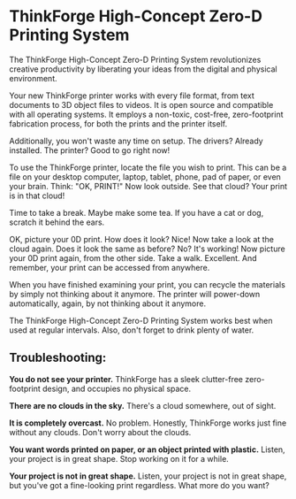 # ThinkForge High-Concept Zero-D Printing System

The ThinkForge High-Concept Zero-D Printing System revolutionizes creative productivity by liberating your ideas from the digital and physical environment.

Your new ThinkForge printer works with every file format, from text documents to 3D object files to videos. It is open source and compatible with all operating systems. It employs a non-toxic, cost-free, zero-footprint fabrication process, for both the prints and the printer itself.

Additionally, you won't waste any time on setup. The drivers? Already installed. The printer? Good to go right now!

To use the ThinkForge printer, locate the file you wish to print. This can be a file on your desktop computer, laptop, tablet, phone, pad of paper, or even your brain. Think: "OK, PRINT!" Now look outside. See that cloud? Your print is in that cloud!

Time to take a break. Maybe make some tea. If you have a cat or dog, scratch it behind the ears.

OK, picture your 0D print. How does it look? Nice! Now take a look at the cloud again. Does it look the same as before? No? It's working! Now picture your 0D print again, from the other side. Take a walk. Excellent. And remember, your print can be accessed from anywhere.

When you have finished examining your print, you can recycle the materials by simply not thinking about it anymore. The printer will power-down automatically, again, by not thinking about it anymore.

The ThinkForge High-Concept Zero-D Printing System works best when used at regular intervals. Also, don't forget to drink plenty of water.


## Troubleshooting:

**You do not see your printer.**
ThinkForge has a sleek clutter-free zero-footprint design, and occupies no physical space.

**There are no clouds in the sky.**
There's a cloud somewhere, out of sight.

**It is completely overcast.**
No problem. Honestly, ThinkForge works just fine without any clouds. Don't worry about the clouds.

**You want words printed on paper, or an object printed with plastic.**
Listen, your project is in great shape. Stop working on it for a while.

**Your project is not in great shape.**
Listen, your project is not in great shape, but you've got a fine-looking print regardless. What more do you want?